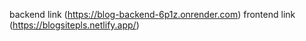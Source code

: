 backend link  (https://blog-backend-6p1z.onrender.com)
frontend link  (https://blogsitepls.netlify.app/)
